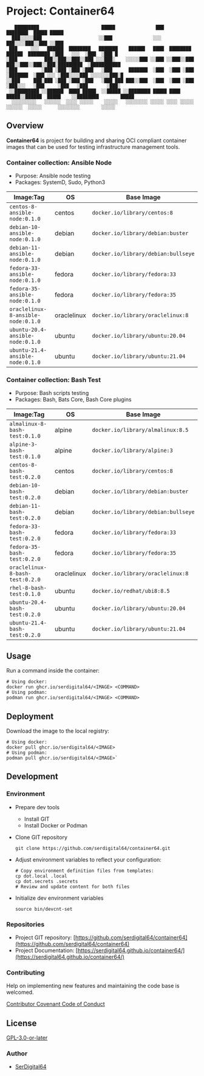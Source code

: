 # Project: Container64

```shell linenums="0"
   █████████                       █████               ███                                 ████████  █████ █████
  ███░░░░░███                     ░░███               ░░░                                 ███░░░░███░░███ ░░███
 ███     ░░░   ██████  ████████   ███████    ██████   ████  ████████    ██████  ████████ ░███   ░░░  ░███  ░███ █
░███          ███░░███░░███░░███ ░░░███░    ░░░░░███ ░░███ ░░███░░███  ███░░███░░███░░███░█████████  ░███████████
░███         ░███ ░███ ░███ ░███   ░███      ███████  ░███  ░███ ░███ ░███████  ░███ ░░░ ░███░░░░███ ░░░░░░░███░█
░░███     ███░███ ░███ ░███ ░███   ░███ ███ ███░░███  ░███  ░███ ░███ ░███░░░   ░███     ░███   ░███       ░███░
 ░░█████████ ░░██████  ████ █████  ░░█████ ░░████████ █████ ████ █████░░██████  █████    ░░████████        █████
  ░░░░░░░░░   ░░░░░░  ░░░░ ░░░░░    ░░░░░   ░░░░░░░░ ░░░░░ ░░░░ ░░░░░  ░░░░░░  ░░░░░      ░░░░░░░░        ░░░░░
```

## Overview

**Container64** is project for building and sharing OCI compliant container images that can be used for testing infrastructure management tools.

### Container collection: Ansible Node

- Purpose: Ansible node testing
- Packages: SystemD, Sudo, Python3

| Image:Tag                          | OS          | Base Image                          |
| ---------------------------------- | ----------- | ----------------------------------- |
| `centos-8-ansible-node:0.1.0`      | centos      | `docker.io/library/centos:8`        |
| `debian-10-ansible-node:0.1.0`     | debian      | `docker.io/library/debian:buster`   |
| `debian-11-ansible-node:0.1.0`     | debian      | `docker.io/library/debian:bullseye` |
| `fedora-33-ansible-node:0.1.0`     | fedora      | `docker.io/library/fedora:33`       |
| `fedora-35-ansible-node:0.1.0`     | fedora      | `docker.io/library/fedora:35`       |
| `oraclelinux-8-ansible-node:0.1.0` | oraclelinux | `docker.io/library/oraclelinux:8`   |
| `ubuntu-20.4-ansible-node:0.1.0`   | ubuntu      | `docker.io/library/ubuntu:20.04`    |
| `ubuntu-21.4-ansible-node:0.1.0`   | ubuntu      | `docker.io/library/ubuntu:21.04`    |

### Container collection: Bash Test

- Purpose: Bash scripts testing
- Packages: Bash, Bats Core, Bash Core plugins

| Image:Tag                       | OS          | Base Image                          |
| ------------------------------- | ----------- | ----------------------------------- |
| `almalinux-8-bash-test:0.1.0`   | alpine      | `docker.io/library/almalinux:8.5`   |
| `alpine-3-bash-test:0.1.0`      | alpine      | `docker.io/library/alpine:3`        |
| `centos-8-bash-test:0.2.0`      | centos      | `docker.io/library/centos:8`        |
| `debian-10-bash-test:0.2.0`     | debian      | `docker.io/library/debian:buster`   |
| `debian-11-bash-test:0.2.0`     | debian      | `docker.io/library/debian:bullseye` |
| `fedora-33-bash-test:0.2.0`     | fedora      | `docker.io/library/fedora:33`       |
| `fedora-35-bash-test:0.2.0`     | fedora      | `docker.io/library/fedora:35`       |
| `oraclelinux-8-bash-test:0.2.0` | oraclelinux | `docker.io/library/oraclelinux:8`   |
| `rhel-8-bash-test:0.1.0`        | ubuntu      | `docker.io/redhat/ubi8:8.5`         |
| `ubuntu-20.4-bash-test:0.2.0`   | ubuntu      | `docker.io/library/ubuntu:20.04`    |
| `ubuntu-21.4-bash-test:0.2.0`   | ubuntu      | `docker.io/library/ubuntu:21.04`    |

## Usage

Run a command inside the container:

```shell
# Using docker:
docker run ghcr.io/serdigital64/<IMAGE> <COMMAND>
# Using podman:
podman run ghcr.io/serdigital64/<IMAGE> <COMMAND>
```

## Deployment

Download the image to the local registry:

```shell
# Using docker:
docker pull ghcr.io/serdigital64/<IMAGE>
# Using podman:
podman pull ghcr.io/serdigital64/<IMAGE>`
```

## Development

### Environment

- Prepare dev tools
  - Install GIT
  - Install Docker or Podman
- Clone GIT repository

  ```shell
  git clone https://github.com/serdigital64/container64.git
  ```

- Adjust environment variables to reflect your configuration:

  ```shell
  # Copy environment definition files from templates:
  cp dot.local .local
  cp dot.secrets .secrets
  # Review and update content for both files
  ```

- Initialize dev environment variables

  ```shell
  source bin/devcnt-set
  ```

### Repositories

- Project GIT repository: [https://github.com/serdigital64/container64](https://github.com/serdigital64/container64)
- Project Documentation: [https://serdigital64.github.io/container64/](https://serdigital64.github.io/container64/)

### Contributing

Help on implementing new features and maintaining the code base is welcomed.

[Contributor Covenant Code of Conduct](https://serdigital64.github.io/container64/cod/)

## License

[GPL-3.0-or-later](https://www.gnu.org/licenses/gpl-3.0.txt)

### Author

- [SerDigital64](https://github.com/serdigital64)
